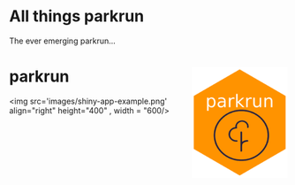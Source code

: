 # All things parkrun

The ever emerging parkrun...

# parkrun <img src='images/hex-parkrun.png' align="right" height="200" />
 
 <img src='images/shiny-app-example.png' align="right" height="400" , width = "600/>